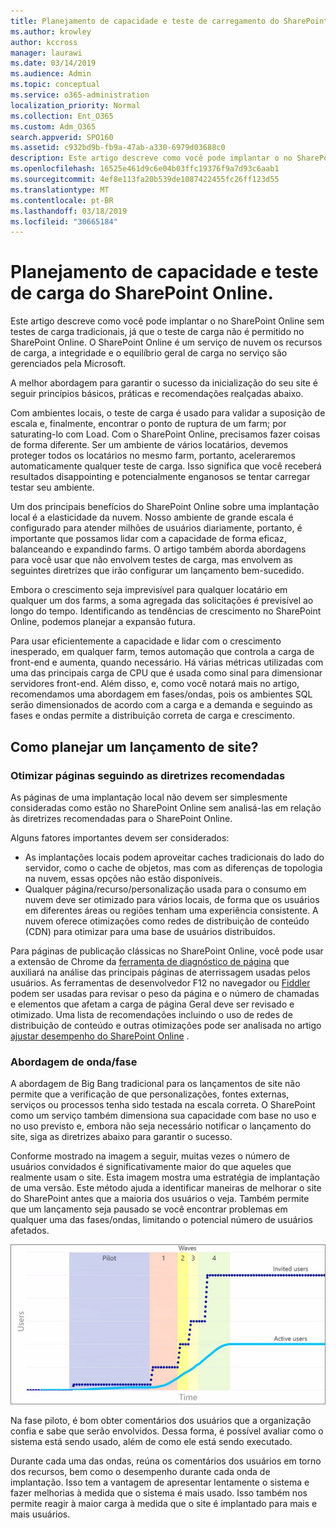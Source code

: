 ```yaml
---
title: Planejamento de capacidade e teste de carregamento do SharePoint Online
ms.author: krowley
author: kccross
manager: laurawi
ms.date: 03/14/2019
ms.audience: Admin
ms.topic: conceptual
ms.service: o365-administration
localization_priority: Normal
ms.collection: Ent_O365
ms.custom: Adm_O365
search.appverid: SPO160
ms.assetid: c932bd9b-fb9a-47ab-a330-6979d03688c0
description: Este artigo descreve como você pode implantar o no SharePoint Online sem executar testes de carga tradicionais, pois ele não é permitido.
ms.openlocfilehash: 16525e461d9c6e04b03ffc19376f9a7d93c6aab1
ms.sourcegitcommit: 4ef8e113fa20b539de1087422455fc26ff123d55
ms.translationtype: MT
ms.contentlocale: pt-BR
ms.lasthandoff: 03/18/2019
ms.locfileid: "30665184"
---
```

# <a name="capacity-planning-and-load-testing-sharepoint-online"></a>Planejamento de capacidade e teste de carga do SharePoint Online.

Este artigo descreve como você pode implantar o no SharePoint Online sem testes de carga tradicionais, já que o teste de carga não é permitido no SharePoint Online. O SharePoint Online é um serviço de nuvem os recursos de carga, a integridade e o equilíbrio geral de carga no serviço são gerenciados pela Microsoft.
  
A melhor abordagem para garantir o sucesso da inicialização do seu site é seguir princípios básicos, práticas e recomendações realçadas abaixo.
  
Com ambientes locais, o teste de carga é usado para validar a suposição de escala e, finalmente, encontrar o ponto de ruptura de um farm; por saturating-lo com Load. Com o SharePoint Online, precisamos fazer coisas de forma diferente. Ser um ambiente de vários locatários, devemos proteger todos os locatários no mesmo farm, portanto, aceleraremos automaticamente qualquer teste de carga. Isso significa que você receberá resultados disappointing e potencialmente enganosos se tentar carregar testar seu ambiente.
  
Um dos principais benefícios do SharePoint Online sobre uma implantação local é a elasticidade da nuvem. Nosso ambiente de grande escala é configurado para atender milhões de usuários diariamente, portanto, é importante que possamos lidar com a capacidade de forma eficaz, balanceando e expandindo farms. O artigo também aborda abordagens para você usar que não envolvem testes de carga, mas envolvem as seguintes diretrizes que irão configurar um lançamento bem-sucedido. 
  
Embora o crescimento seja imprevisível para qualquer locatário em qualquer um dos farms, a soma agregada das solicitações é previsível ao longo do tempo. Identificando as tendências de crescimento no SharePoint Online, podemos planejar a expansão futura.
  
Para usar eficientemente a capacidade e lidar com o crescimento inesperado, em qualquer farm, temos automação que controla a carga de front-end e aumenta, quando necessário. Há várias métricas utilizadas com uma das principais carga de CPU que é usada como sinal para dimensionar servidores front-end. Além disso, e, como você notará mais no artigo, recomendamos uma abordagem em fases/ondas, pois os ambientes SQL serão dimensionados de acordo com a carga e a demanda e seguindo as fases e ondas permite a distribuição correta de carga e crescimento. 
  
## <a name="how-do-i-plan-for-a-site-launch"></a>Como planejar um lançamento de site?

### <a name="optimize-pages-by-following-recommended-guidelines"></a>Otimizar páginas seguindo as diretrizes recomendadas
As páginas de uma implantação local não devem ser simplesmente consideradas como estão no SharePoint Online sem analisá-las em relação às diretrizes recomendadas para o SharePoint Online.

Alguns fatores importantes devem ser considerados:
- As implantações locais podem aproveitar caches tradicionais do lado do servidor, como o cache de objetos, mas com as diferenças de topologia na nuvem, essas opções não estão disponíveis.
- Qualquer página/recurso/personalização usada para o consumo em nuvem deve ser otimizado para vários locais, de forma que os usuários em diferentes áreas ou regiões tenham uma experiência consistente. A nuvem oferece otimizações como redes de distribuição de conteúdo (CDN) para otimizar para uma base de usuários distribuídos.

Para páginas de publicação clássicas no SharePoint Online, você pode usar a extensão de Chrome da [ferramenta de diagnóstico de página](https://aka.ms/perftool) que auxiliará na análise das principais páginas de aterrissagem usadas pelos usuários.
As ferramentas de desenvolvedor F12 no navegador ou [Fiddler](https://www.telerik.com/download/fiddler) podem ser usadas para revisar o peso da página e o número de chamadas e elementos que afetam a carga de página Geral deve ser revisado e otimizado. Uma lista de recomendações incluindo o uso de redes de distribuição de conteúdo e outras otimizações pode ser analisada no artigo [ajustar desempenho do SharePoint Online](https://aka.ms/spoperformance) .

### <a name="wave--phase-approach"></a>Abordagem de onda/fase
A abordagem de Big Bang tradicional para os lançamentos de site não permite que a verificação de que personalizações, fontes externas, serviços ou processos tenha sido testada na escala correta. O SharePoint como um serviço também dimensiona sua capacidade com base no uso e no uso previsto e, embora não seja necessário notificar o lançamento do site, siga as diretrizes abaixo para garantir o sucesso.
  
Conforme mostrado na imagem a seguir, muitas vezes o número de usuários convidados é significativamente maior do que aqueles que realmente usam o site. Esta imagem mostra uma estratégia de implantação de uma versão. Este método ajuda a identificar maneiras de melhorar o site do SharePoint antes que a maioria dos usuários o veja. Também permite que um lançamento seja pausado se você encontrar problemas em qualquer uma das fases/ondas, limitando o potencial número de usuários afetados.
  
![Gráfico mostrando usuários convidados e ativos](media/0bc14a20-9420-4986-b9b9-fbcd2c6e0fb9.png)
  
Na fase piloto, é bom obter comentários dos usuários que a organização confia e sabe que serão envolvidos. Dessa forma, é possível avaliar como o sistema está sendo usado, além de como ele está sendo executado.
  
Durante cada uma das ondas, reúna os comentários dos usuários em torno dos recursos, bem como o desempenho durante cada onda de implantação. Isso tem a vantagem de apresentar lentamente o sistema e fazer melhorias à medida que o sistema é mais usado. Isso também nos permite reagir à maior carga à medida que o site é implantado para mais e mais usuários.
